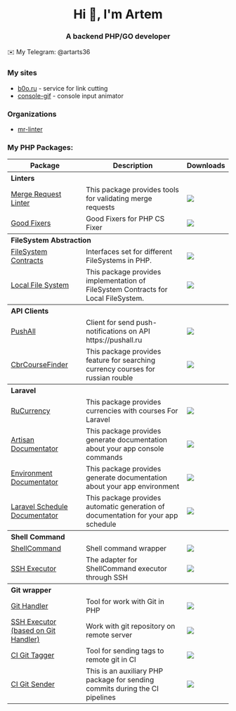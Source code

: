 <h1 align="center">Hi 👋, I'm Artem</h1>
<h3 align="center">A backend PHP/GO developer</h3>

✉️ My Telegram: @artarts36

### My sites

* [b0o.ru](https://b0o.ru) - service for link cutting
* [console-gif](http://console-gif.ukrainsky.su) - console input animator

### Organizations

* [mr-linter](https://github.com/mr-linter)

### My PHP Packages:

<table>
    <thead>
        <tr>
            <th>Package</th>
            <th>Description</th>
            <th>Downloads</th>
        </tr>
    </thead>
    <tbody>
        <tr>
            <th colspan="3">
                <div align="left">Linters</div>
            </th>
        </tr>
        <tr>
            <td>
                <a href="https://github.com/ArtARTs36/php-merge-request-linter">
                    Merge Request Linter
                </a>
            </td>
            <td>
                This package provides tools for validating merge requests
            </td>
            <td>
                <img src="https://poser.pugx.org/artarts36/merge-request-linter/d/total.svg">
            </td>
        </tr>
        <tr>
            <td>
                <a href="https://github.com/ArtARTs36/php-cs-fixer-good-fixers">
                    Good Fixers
                </a>
            </td>
            <td>
                Good Fixers for PHP CS Fixer
            </td>
            <td>
                <img src="https://poser.pugx.org/artarts36/php-cs-fixer-good-fixers/d/total.svg">
            </td>
        </tr>
        <tr>
            <th colspan="3">
                <div align="left">FileSystem Abstraction</div>
            </th>
        </tr>
        <tr>
            <td>
                <a href="https://github.com/ArtARTs36/php-file-system-contracts">
                    FileSystem Contracts
                </a>
            </td>
            <td>
                Interfaces set for different FileSystems in PHP.
            </td>
            <td>
                <img src="https://poser.pugx.org/artarts36/file-system-contracts/d/total.svg">
            </td>
        </tr>
        <tr>
            <td>
                <a href="https://github.com/ArtARTs36/php-local-file-system">
                    Local File System
                </a>
            </td>
            <td>
                This package provides implementation of FileSystem Contracts for Local FileSystem.
            </td>
            <td>
            <img src="https://poser.pugx.org/artarts36/local-file-system/d/total.svg">
            </td>
        </tr>
        <tr>
            <th colspan="3">
                <div align="left">API Clients</div>
            </th>
        </tr>
        <tr>
            <td>
                <a href="https://github.com/ArtARTs36/PushAllSender">
                    PushAll
                </a>
            </td>
            <td>
                Client for send push-notifications on API https://pushall.ru
            </td>
            <td>
            <img src="https://poser.pugx.org/artarts36/pushall-sender/d/total.svg">
            </td>
        </tr>
        <tr>
            <td>
                <a href="https://github.com/ArtARTs36/cbr-course-finder">
                    CbrCourseFinder
                </a>
            </td>
            <td>
                This package provides feature for searching currency courses for russian rouble
            </td>
            <td>
            <img src="https://poser.pugx.org/artarts36/cbr-course-finder/d/total.svg">
            </td>
        </tr>
        <tr>
            <th colspan="3">
                <div align="left">Laravel</div>
            </th>
        </tr>
        <tr>
            <td>
                <a href="https://github.com/ArtARTs36/laravel-ru-currency">
                    RuCurrency
                </a>
            </td>
            <td>
                This package provides currencies with courses For Laravel
            </td>
            <td>
                <img src="https://poser.pugx.org/artarts36/laravel-ru-currency/d/total.svg">
            </td>
        </tr>
        <tr>
            <td>
                <a href="https://github.com/ArtARTs36/php-artisan-documentator">
                    Artisan Documentator
                </a>
            </td>
            <td>
                This package provides generate documentation about your app console commands
            </td>
            <td>
                <img src="https://poser.pugx.org/artarts36/artisan-documentator/d/total.svg">
            </td>
        </tr>
        <tr>
            <td>
                <a href="https://github.com/ArtARTs36/php-laravel-env-documentator">
                    Environment Documentator
                </a>
            </td>
            <td>
                This package provides generate documentation about your app environment
            </td>
            <td>
                <img src="https://poser.pugx.org/artarts36/laravel-env-documentator/d/total.svg">
            </td>
        </tr>
        <tr>
            <td>
                <a href="https://github.com/ArtARTs36/laravel-schedule-documentator">
                    Laravel Schedule Documentator
                </a>
            </td>
            <td>
                This package provides automatic generation of documentation for your app schedule
            </td>
            <td>
                <img src="https://poser.pugx.org/artarts36/laravel-schedule-documentator/d/total.svg">
            </td>
        </tr>
        <tr>
            <th colspan="3">
                <div align="left">Shell Command</div>
            </th>
        </tr>
        <tr>
            <td>
                <a href="https://github.com/ArtARTs36/ShellCommand">
                   ShellCommand
                </a>
            </td>
            <td>
                Shell command wrapper
            </td>
            <td>
                <img src="https://poser.pugx.org/artarts36/shell-command/d/total.svg">
            </td>
        </tr>
        <tr>
            <td>
                <a href="https://github.com/ArtARTs36/php-shell-command-ssh-executor">
                   SSH Executor
                </a>
            </td>
            <td>
                The adapter for ShellCommand executor through SSH
            </td>
            <td>
                <img src="https://poser.pugx.org/artarts36/shell-command-ssh-executor/d/total.svg">
            </td>
        </tr>
        <tr>
            <th colspan="3">
                <div align="left">Git wrapper</div>
            </th>
        </tr>
        <tr>
            <td>
                <a href="https://github.com/ArtARTs36/GitHandler">
                   Git Handler
                </a>
            </td>
            <td>
                Tool for work with Git in PHP
            </td>
            <td>
                <img src="https://poser.pugx.org/artarts36/git-handler/d/total.svg">
            </td>
        </tr>
        <tr>
            <td>
                <a href="https://github.com/ArtARTs36/php-git-handler-remote">
                   SSH Executor (based on Git Handler)
                </a>
            </td>
            <td>
                Work with git repository on remote server
            </td>
            <td>
                <img src="https://poser.pugx.org/artarts36/git-handler-remote/d/total.svg">
            </td>
        </tr>
        <tr>
            <td>
                <a href="https://github.com/ArtARTs36/php-ci-git-tagger">
                   CI Git Tagger
                </a>
            </td>
            <td>
                Tool for sending tags to remote git in CI
            </td>
            <td>
                <img src="https://poser.pugx.org/artarts36/ci-git-tagger/d/total.svg">
            </td>
        </tr>
        <tr>
            <td>
                <a href="https://github.com/ArtARTs36/php-ci-git-sender">
                   CI Git Sender
                </a>
            </td>
            <td>
                This is an auxiliary PHP package for sending commits during the CI pipelines
            </td>
            <td>
                <img src="https://poser.pugx.org/artarts36/ci-git-sender/d/total.svg">
            </td>
        </tr>
    </tbody>
</table>
